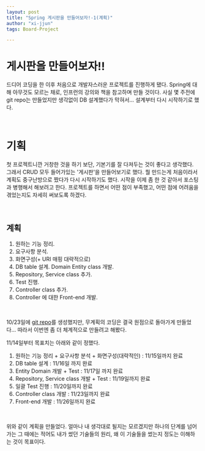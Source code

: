 ```yaml
---
layout: post
title: "Spring 게시판을 만들어보자!-1(계획)"
author: "xi-jjun"
tags: Board-Project

---
```


# 게시판을 만들어보자!!

드디어 코딩을 한 이후 처음으로 개발자스러운 프로젝트를 진행하게 됐다. Spring에 대해 아무것도 모르는 채로, 인프런의 강의와 책을 참고하며 만들 것이다. 사실 몇 주전에 git repo는 만들었지만 생각없이 DB 설계했다가 막혀서... 설계부터 다시 시작하기로 했다.

<br>

# 기획

 첫 프로젝트니깐 거창한 것을 하기 보단, 기본기를 잘 다져두는 것이 좋다고 생각했다. 그래서 CRUD 모두 들어가있는 '게시판'을 만들어보기로 했다. 뭘 만드는게 처음이라서 계획도 중구난방으로 짰다가 다시 시작하기도 했다. 시작을 이제 좀 한 것 같아서 포스팅과 병행해서 해보려고 한다. 프로젝트를 하면서 어떤 점이 부족했고, 어떤 점에 어려움을 겪었는지도 자세히 써보도록 하겠다.

<br>

## 계획

1. 원하는 기능 정리.
2. 요구사항 분석.
3. 화면구성(+ URI 매핑 대략적으로)
4. DB table 설계. Domain Entity class 개발.
5. Repository, Service class 추가.
6. Test 진행.
7. Controller class 추가.
8. Controller 에 대한 Front-end 개발.

<br>

10/23일에 [git repo](https://github.com/xi-jjun/board_Project)를 생성했지만, 무계획의 코딩은 결국 원점으로 돌아가게 만들었다... 따라서 이번엔 좀 더 체계적으로 만들려고 해봤다. 

11/14일부터 목표치는 아래와 같이 정했다.

1. 원하는 기능 정리 + 요구사항 분석 + 화면구성(대략적인) : 11/15일까지 완료
2. DB table 설계 : 11/16일 까지 완료
3. Entity Domain 개발 + Test : 11/17일 까지 완료
4. Repository, Service class 개발 + Test : 11/19일까지 완료
5. 일괄 Test 진행 : 11/20일까지 완료
6. Controller class 개발 : 11/23일까지 완료
7. Front-end 개발 : 11/26일까지 완료

<br>

위와 같이 계획을 만들었다. 얼마나 내 생각대로 될지는 모르겠지만 하나의 단계를 넘어가는 그 때에는 적어도 내가 썼던 기술들의 원리, 왜 이 기술들을 썼는지 정도는 이해하는 것이 목표이다.
